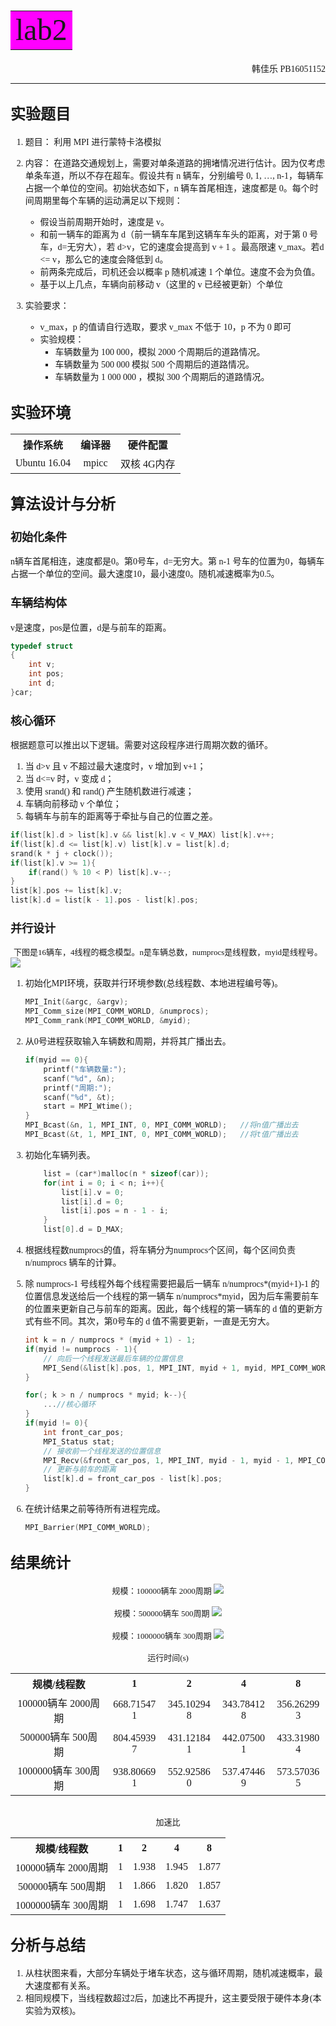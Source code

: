 # <table><td bgcolor="#FF00FF"><center><font face="Consolas" size=7>lab2</font></center></td></table>

<p align="right"><font face="Consolas">韩佳乐 PB16051152</font></p>

***

## <font face="Consolas" size=5>实验题目</font>

<font face="Consolas">

1. 题目：
利用 MPI 进行蒙特卡洛模拟

2. 内容：
在道路交通规划上，需要对单条道路的拥堵情况进行估计。因为仅考虑单条车道，所以不存在超车。假设共有 n 辆车，分别编号 0, 1, …, n-1，每辆车占据一个单位的空间。初始状态如下，n 辆车首尾相连，速度都是 0。每个时间周期里每个车辆的运动满足以下规则：
   * 假设当前周期开始时，速度是 v。
   * 和前一辆车的距离为 d（前一辆车车尾到这辆车车头的距离，对于第 0 号车，d=无穷大），若 d>v，它的速度会提高到 v + 1 。最高限速 v_max。若d <= v，那么它的速度会降低到 d。
   * 前两条完成后，司机还会以概率 p 随机减速 1 个单位。速度不会为负值。
   * 基于以上几点，车辆向前移动 v（这里的 v 已经被更新）个单位

3. 实验要求：
   * v_max，p 的值请自行选取，要求 v_max 不低于 10，p 不为 0 即可
   * 实验规模：
     * 车辆数量为 100 000，模拟 2000 个周期后的道路情况。
     * 车辆数量为 500 000 模拟 500 个周期后的道路情况。
     * 车辆数量为 1 000 000 ，模拟 300 个周期后的道路情况。

</font>

## <font face="Consolas" size=5>实验环境</font>

<font face="Consolas">

<table style="word-break:break-all;">
    <tr>
        <th>操作系统</th>
        <th>编译器</th>
        <th>硬件配置</th>
    </tr>
    <tr>
        <td><center>Ubuntu 16.04</center></td>
        <td><center>mpicc</center></td>
        <td><center>双核 4G内存</center></td>
    </tr>
</table>

</font>

## <font face="Consolas" size=5>算法设计与分析</font>

### <font face="Consolas" size=4>初始化条件</font>

<font face="Consolas">

n辆车首尾相连，速度都是0。第0号车，d=无穷大。第 n-1 号车的位置为0，每辆车占据一个单位的空间。最大速度10，最小速度0。随机减速概率为0.5。

</font>

### <font face="Consolas" size=4>车辆结构体</font>

<font face="Consolas">

v是速度，pos是位置，d是与前车的距离。

</font>

```c
typedef struct
{
    int v;
    int pos;
    int d;
}car;
```

### <font face="Consolas" size=4>核心循环</font>

<font face="Consolas">

根据题意可以推出以下逻辑。需要对这段程序进行周期次数的循环。

1. 当 d>v 且 v 不超过最大速度时，v 增加到 v+1；
2. 当 d<=v 时，v 变成 d；
3. 使用 srand() 和 rand() 产生随机数进行减速；
4. 车辆向前移动 v 个单位；
5. 每辆车与前车的距离等于牵扯与自己的位置之差。

</font>

```c
if(list[k].d > list[k].v && list[k].v < V_MAX) list[k].v++;
if(list[k].d <= list[k].v) list[k].v = list[k].d;
srand(k * j + clock());
if(list[k].v >= 1){
    if(rand() % 10 < P) list[k].v--;
}
list[k].pos += list[k].v;
list[k].d = list[k - 1].pos - list[k].pos;
```

### <font face="Consolas" size=4>并行设计</font>

<center><font face="Consolas" size=2>下图是16辆车，4线程的概念模型。n是车辆总数，numprocs是线程数，myid是线程号。</font></center>

<img src="pictures/lab2.png">

<font face="Consolas">

1. 初始化MPI环境，获取并行环境参数(总线程数、本地进程编号等)。

    ```c
    MPI_Init(&argc, &argv);
    MPI_Comm_size(MPI_COMM_WORLD, &numprocs);
    MPI_Comm_rank(MPI_COMM_WORLD, &myid);
    ```

2. 从0号进程获取输入车辆数和周期，并将其广播出去。

    ```c
    if(myid == 0){
        printf("车辆数量:");
        scanf("%d", &n);
        printf("周期:");
        scanf("%d", &t);
        start = MPI_Wtime();
    }
    MPI_Bcast(&n, 1, MPI_INT, 0, MPI_COMM_WORLD);   //将n值广播出去
    MPI_Bcast(&t, 1, MPI_INT, 0, MPI_COMM_WORLD);   //将t值广播出去
    ```

3. 初始化车辆列表。

    ```c
        list = (car*)malloc(n * sizeof(car));
        for(int i = 0; i < n; i++){
            list[i].v = 0;
            list[i].d = 0;
            list[i].pos = n - 1 - i;
        }
        list[0].d = D_MAX;
    ```

4. 根据线程数numprocs的值，将车辆分为numprocs个区间，每个区间负责 n/numprocs 辆车的计算。
5. 除 numprocs-1 号线程外每个线程需要把最后一辆车 n/numprocs*(myid+1)-1 的位置信息发送给后一个线程的第一辆车 n/numprocs*myid，因为后车需要前车的位置来更新自己与前车的距离。因此，每个线程的第一辆车的 d 值的更新方式有些不同。其次，第0号车的 d 值不需要更新，一直是无穷大。

    ```c
    int k = n / numprocs * (myid + 1) - 1;
    if(myid != numprocs - 1){
        // 向后一个线程发送最后车辆的位置信息
        MPI_Send(&list[k].pos, 1, MPI_INT, myid + 1, myid, MPI_COMM_WORLD);
    }
    ```

    ```c
    for(; k > n / numprocs * myid; k--){
        ...//核心循环
    }
    if(myid != 0){
        int front_car_pos;
        MPI_Status stat;
        // 接收前一个线程发送的位置信息
        MPI_Recv(&front_car_pos, 1, MPI_INT, myid - 1, myid - 1, MPI_COMM_WORLD, &stat);
        // 更新与前车的距离
        list[k].d = front_car_pos - list[k].pos;
    }
    ```

6. 在统计结果之前等待所有进程完成。

    ```c
    MPI_Barrier(MPI_COMM_WORLD);
    ```

</font>

## <font face="Consolas" size=5>结果统计</font>

<font face="Consolas">

<center>
<font size=2>规模：100000辆车 2000周期</font>
<img src="pictures/1.png">
</center>

<br>

<center>
<font size=2>规模：500000辆车 500周期</font>
<img src="pictures/2.png">
</center>

<br>

<center>
<font size=2>规模：1000000辆车 300周期</font>
<img src="pictures/3.png">
</center>

<br>

<center><font size=2>运行时间(s)</font></center>

<table style="word-break:break-all;">
    <tr>
        <th>规模/线程数</th>
        <th>1</th>
        <th>2</th>
        <th>4</th>
        <th>8</th>
    </tr>
    <tr>
        <td><center>100000辆车 2000周期</center></td>
        <td><center>668.715471</center></td>
        <td><center>345.102948</center></td>
        <td><center>343.784128</center></td>
        <td><center>356.262993</center></td>
    </tr>
    <tr>
        <td><center>500000辆车 500周期</center></td>
        <td><center>804.459397</center></td>
        <td><center>431.121841</center></td>
        <td><center>442.075001</center></td>
        <td><center>433.319804</center></td>
    </tr>
    <tr>
        <td><center>1000000辆车 300周期</center></td>
        <td><center>938.806691</center></td>
        <td><center>552.925860</center></td>
        <td><center>537.474469</center></td>
        <td><center>573.570365</center></td>
    </tr>
</table>

<br>

<center><font size=2>加速比</font></center>

<table style="word-break:break-all;">
    <tr>
        <th>规模/线程数</th>
        <th>1</th>
        <th>2</th>
        <th>4</th>
        <th>8</th>
    </tr>
    <tr>
        <td><center>100000辆车 2000周期</center></td>
        <td><center>1</center></td>
        <td><center>1.938</center></td>
        <td><center>1.945</center></td>
        <td><center>1.877</center></td>
    </tr>
    <tr>
        <td><center>500000辆车 500周期</center></td>
        <td><center>1</center></td>
        <td><center>1.866</center></td>
        <td><center>1.820</center></td>
        <td><center>1.857</center></td>
    </tr>
    <tr>
        <td><center>1000000辆车 300周期</center></td>
        <td><center>1</center></td>
        <td><center>1.698</center></td>
        <td><center>1.747</center></td>
        <td><center>1.637</center></td>
    </tr>
</table>

</font>

## <font face="Consolas" size=5>分析与总结</font>

<font face="Consolas">

1. 从柱状图来看，大部分车辆处于堵车状态，这与循环周期，随机减速概率，最大速度都有关系。
2. 相同规模下，当线程数超过2后，加速比不再提升，这主要受限于硬件本身(本实验为双核)。

</font>
